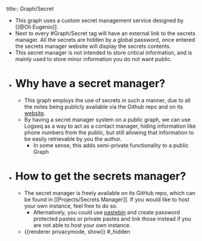 title:: Graph/Secret

- This  graph uses a custom secret management service designed by [[@Oli Eugenio]].
- Next to every #Graph/Secret tag will have an external link to the secrets manager. All the secrets are hidden by a global password, once entered the secrets manager website will display the secrets contents.
- This secret manager is not intended to store critical information, and is mainly used to store minor information you do not want public.
- # Why have a secret manager?
	- This graph employs the use of secrets in such a manner, due to all the notes being publicly available via the Github repo and on its [website](eugenio.software).
	- By having a secret manager system on a public graph, we can use Logseq as a way to act as a contact manager, hiding information like phone numbers from the public, but still allowing that information to be easily retrievable by you the author.
		- In some sense, this adds semi-private functionality to a public Graph
- # How to get the secrets manager?
	- The secret manager is freely available on its GitHub repo, which can be found in [[Projects/Secrets Manager]]. If you would like to host your own instance, feel free to do so.
		- Alternatively, you could use [pastebin](pastebin.com) and create password protected pastes or private pastes and link those instead if you are not able to host your own instance.
	- <div class="_hidden"></div> {{renderer privacymode, show}}  #_hidden